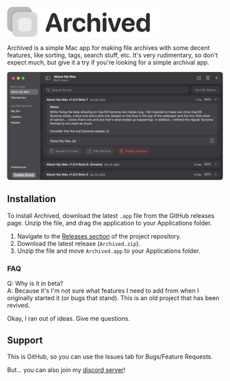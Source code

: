 ![Archived Banner](Resources/ArchivedBanner.png)

Archived is a simple Mac app for making file archives with some decent features, like sorting, tags, search stuff, etc. It's very rudimentary, so don't expect much, but give it a try if you're looking for a simple archival app.

![Archived Banner](Resources/Screenshot0.png)

## Installation
To install Archived, download the latest `.app` file from the GitHub releases page. Unzip the file, and drag the application to your Applications folder.

1. Navigate to the [Releases section](https://github.com/yourusername/archived/releases) of the project repository.
2. Download the latest release (`Archived.zip`).
3. Unzip the file and move `Archived.app` to your Applications folder.

### FAQ
Q: Why is it in beta?<br/>
A: Because it's I'm not sure what features I need to add from when I originally started it (or bugs that stand). This is an old project that has been revived.

Okay, I ran out of ideas. Give me questions.


## Support

This is GitHub, so you can use the Issues tab for Bugs/Feature Requests.

But... you can also join my [discord server](https://discord.gg/2DxVn4HDX6)!
